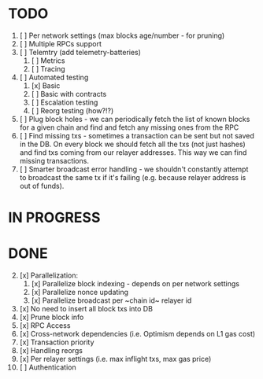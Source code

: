 # TODO
1. [ ] Per network settings (max blocks age/number - for pruning)
4. [ ] Multiple RPCs support
5. [ ] Telemtry (add telemetry-batteries)
   1. [ ] Metrics
   2. [ ] Tracing
6. [ ] Automated testing
   1. [x] Basic
   2. [ ] Basic with contracts
   3. [ ] Escalation testing
   4. [ ] Reorg testing (how?!?)
7.  [ ] Plug block holes - we can periodically fetch the list of known blocks for a given chain and find and fetch any missing ones from the RPC
8.  [ ] Find missing txs - sometimes a transaction can be sent but not saved in the DB. On every block we should fetch all the txs (not just hashes) and find txs coming from our relayer addresses. This way we can find missing transactions.
9.  [ ] Smarter broadcast error handling - we shouldn't constantly attempt to broadcast the same tx if it's failing (e.g. because relayer address is out of funds).

# IN PROGRESS

# DONE
2. [x] Parallelization:
    1. [x] Parallelize block indexing - depends on per network settings
    2. [x] Parallelize nonce updating
    3. [x] Parallelize broadcast per ~chain id~ relayer id
3. [x] No need to insert all block txs into DB
4. [x] Prune block info
5. [x] RPC Access
6. [x] Cross-network dependencies (i.e. Optimism depends on L1 gas cost)
7. [x] Transaction priority
8. [x] Handling reorgs
9. [x] Per relayer settings (i.e. max inflight txs, max gas price)
10. [ ] Authentication
